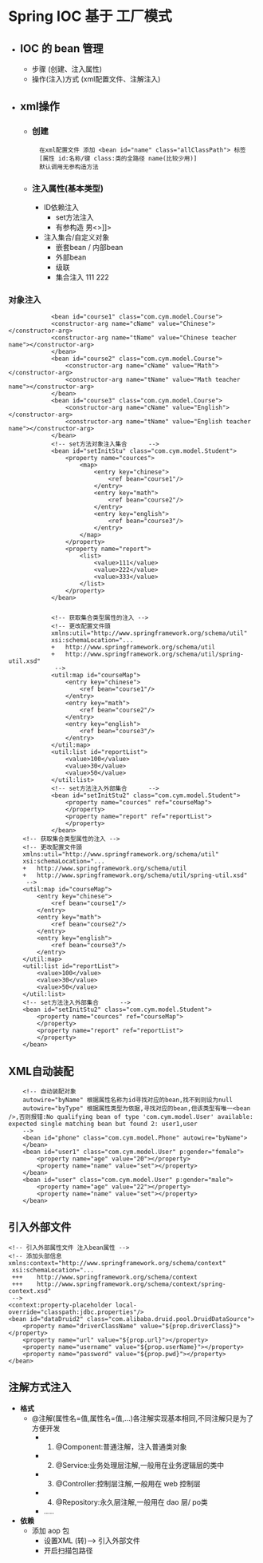 # Spring IOC 基于 工厂模式

 - ## IOC 的  bean 管理
	- 步骤 (创建、注入属性)
	- 操作(注入)方式 (xml配置文件、注解注入)
 - ## xml操作
    - ### 创建
		    在xml配置文件 添加 <bean id="name" class="allClassPath"> 标签
			[属性 id:名称/键	class:类的全路径	name(比较少用)]
		    默认调用无参构造方法
    - ### 注入属性(基本类型)
       - ID依赖注入
          - set方法注入
						<!-- set方法注入属性 -->
					    <bean id="setInitUser" class="com.cym.model.User" p:gender="female">
					        <!-- p:属性名="属性值"   成为p名称空间注入  注意要加入 xmlns:p="http://www.springframework.org/schema/p"  -->
					        <!-- name为属性名 value为属性值 -->
					        <property name="age" value="20"></property>
					        <property name="name" value="set"></property>
					    </bean>
          - 有参构造
						<!-- 构造方法注入属性  注意:参数要写全 -->
					    <bean id="constructorInitUser" class="com.cym.model.User">
					        <!-- name为属性名 value为属性值  -->
					        <constructor-arg name="age" value="10"></constructor-arg>
					        <constructor-arg name="gender">
					        	<!-- 属性/参数赋值 可以嵌套 value标签 -->
					            <!-- 特殊字符处理 1) &lt;&gt;  2)<![CDATA[xxx]]>  -->
		            			<value><![CDATA[<>男<>]]></value>
					        </constructor-arg>
					        <!-- index 参数列表下标的 -->
					        <constructor-arg index="0" value="constructor"></constructor-arg>
					    </bean>
       - 注入集合/自定义对象
          - 嵌套bean / 内部bean 
							<!-- 构造方法注入属性  注意:参数要写全 -->
						    <bean id="constructorInitPhone" class="com.cym.model.Phone">
						        <constructor-arg name="size" value="10"></constructor-arg>
						        <constructor-arg name="productionPlace" value="China"></constructor-arg>
						        <constructor-arg index="0" value="iphone"></constructor-arg>
						        <property name="user">
						            <bean class="com.cym.model.User">
								        <constructor-arg name="age" value="10"></constructor-arg>
								        <constructor-arg name="gender" value="男"></constructor-arg>
								        <constructor-arg index="0" value="meee"></constructor-arg>
								    </bean>
						        </property>
						    </bean>
          - 外部bean
						    <!-- set方法注入属性   外部bean/级联赋值1   -->
						    <bean id="setInitPhone" class="com.cym.model.Phone">
						        <property name="user" ref="setInitUser">
						        </property>
						    </bean>
          - 级联
							 <!-- 构造方法注入属性  级联赋值2 -->
						     <bean id="constructorInitPhone1" class="com.cym.model.Phone">
						        <!-- name为属性名 value为属性值  -->
						        <constructor-arg name="size" value="10"></constructor-arg>
						        <constructor-arg name="productionPlace" value="China"></constructor-arg>
						        <!-- index 参数列表下标的 -->
						        <constructor-arg index="0" value="iphone"></constructor-arg>
						        <property name="user" ref="user"></property>
						        <!-- 需要有getUser() 方法 -->
						        <property name="user.name" value="级联赋值2"></property>
						     </bean>
          - 集合注入
							<!-- set方法注入属性  集合    -->
						    <bean id="setInitStu" class="com.cym.model.Student">
						        <property name="cources">
						            <map>
						                <entry key="aa" value="11"></entry>
						            </map>
						        </property>
						        <property name="grand">
						            <list>
						                <value>111</value>
						                <value>222</value>
						            </list>
						        </property>
						        <!-- 
						        <property name="arr">
						            <array>
						                <value>111</value>
						                <value>222</value>
						            </array>
						        </property>
						        <property name="set">
						            <set>
						                <value>111</value>
						                <value>222</value>
						            </set>
						        </property>
						         -->
						    </bean>
### 对象注入
				<bean id="course1" class="com.cym.model.Course">
		        <constructor-arg name="cName" value="Chinese"></constructor-arg>
		        <constructor-arg name="tName" value="Chinese teacher name"></constructor-arg>
			    </bean>
			    <bean id="course2" class="com.cym.model.Course">
			        <constructor-arg name="cName" value="Math"></constructor-arg>
			        <constructor-arg name="tName" value="Math teacher name"></constructor-arg>
			    </bean>
			    <bean id="course3" class="com.cym.model.Course">
			        <constructor-arg name="cName" value="English"></constructor-arg>
			        <constructor-arg name="tName" value="English teacher name"></constructor-arg>
			    </bean>
			    <!-- set方法对象注入集合      -->
			    <bean id="setInitStu" class="com.cym.model.Student">
			        <property name="cources">
			            <map>
			                <entry key="chinese">
			                    <ref bean="course1"/>
			                </entry>
			                <entry key="math">
			                    <ref bean="course2"/>
			                </entry>
			                <entry key="english">
			                    <ref bean="course3"/>
			                </entry>
			            </map>
			        </property>
			        <property name="report">
			            <list>
			                <value>111</value>
			                <value>222</value>
			                <value>333</value>
			            </list>
			        </property>
			    </bean>
###
				<!-- 获取集合类型属性的注入 -->
			    <!-- 更改配置文件頭 
			    xmlns:util="http://www.springframework.org/schema/util"
			    xsi:schemaLocation="...
			    +   http://www.springframework.org/schema/util
			    +   http://www.springframework.org/schema/util/spring-util.xsd"
			     -->
			    <util:map id="courseMap">
					<entry key="chinese">
			        	<ref bean="course1"/>
			        </entry>
			        <entry key="math">
			        	<ref bean="course2"/>
			        </entry>
			        <entry key="english">
			        	<ref bean="course3"/>
			        </entry>
			    </util:map>
			    <util:list id="reportList">
			        <value>100</value>
			        <value>30</value>
			        <value>50</value>
			    </util:list>
			    <!-- set方法注入外部集合      -->
			    <bean id="setInitStu2" class="com.cym.model.Student">
			        <property name="cources" ref="courseMap">
			        </property>
			        <property name="report" ref="reportList">
			        </property>
			    </bean>
		<!-- 获取集合类型属性的注入 -->
	    <!-- 更改配置文件頭 
	    xmlns:util="http://www.springframework.org/schema/util"
	    xsi:schemaLocation="...
	    +   http://www.springframework.org/schema/util
	    +   http://www.springframework.org/schema/util/spring-util.xsd"
	     -->
	    <util:map id="courseMap">
			<entry key="chinese">
	        	<ref bean="course1"/>
	        </entry>
	        <entry key="math">
	        	<ref bean="course2"/>
	        </entry>
	        <entry key="english">
	        	<ref bean="course3"/>
	        </entry>
	    </util:map>
	    <util:list id="reportList">
	        <value>100</value>
	        <value>30</value>
	        <value>50</value>
	    </util:list>
	    <!-- set方法注入外部集合      -->
	    <bean id="setInitStu2" class="com.cym.model.Student">
	        <property name="cources" ref="courseMap">
	        </property>
	        <property name="report" ref="reportList">
	        </property>
	    </bean>

## XML自动装配
	 	<!-- 自动装配对象 
    	autowire="byName" 根据属性名称为id寻找对应的bean,找不到则设为null 
	    autowire="byType" 根据属性类型为依据,寻找对应的bean,但该类型有唯一<bean />,否则报错:No qualifying bean of type 'com.cym.model.User' available: expected single matching bean but found 2: user1,user
	    -->
	    <bean id="phone" class="com.cym.model.Phone" autowire="byName">
	    </bean>
	    <bean id="user1" class="com.cym.model.User" p:gender="female">
	        <property name="age" value="20"></property>
	        <property name="name" value="set"></property>
	    </bean>
	    <bean id="user" class="com.cym.model.User" p:gender="male">
	        <property name="age" value="22"></property>
	        <property name="name" value="set"></property>
	    </bean>

## 引入外部文件
    <!-- 引入外部属性文件 注入bean属性 -->
	<!-- 添加头部信息
	xmlns:context="http://www.springframework.org/schema/context"
	 xsi:schemaLocation="...
	 +++	http://www.springframework.org/schema/context
     +++	http://www.springframework.org/schema/context/spring-context.xsd"
	 -->
    <context:property-placeholder local-override="classpath:jdbc.properties"/>
    <bean id="dataDruid2" class="com.alibaba.druid.pool.DruidDataSource">
        <property name="driverClassName" value="${prop.driverClass}"></property>
        <property name="url" value="${prop.url}"></property>
        <property name="username" value="${prop.userName}"></property>
        <property name="password" value="${prop.pwd}"></property>
    </bean>

## 注解方式注入
 - **格式**
    - @注解(属性名=值,属性名=值,...)各注解实现基本相同,不同注解只是为了方便开发
       - 1. @Component:普通注解，注入普通类对象
       - 2. @Service:业务处理层注解,一般用在业务逻辑层的类中
       - 3. @Controller:控制层注解,一般用在 web 控制层
       - 4. @Repository:永久层注解,一般用在 dao 层/ po类
       - .....
 - **依赖** 
    - 添加 aop 包  
       - 设置XML  (转)-->  引入外部文件
       - 开启扫描包路径